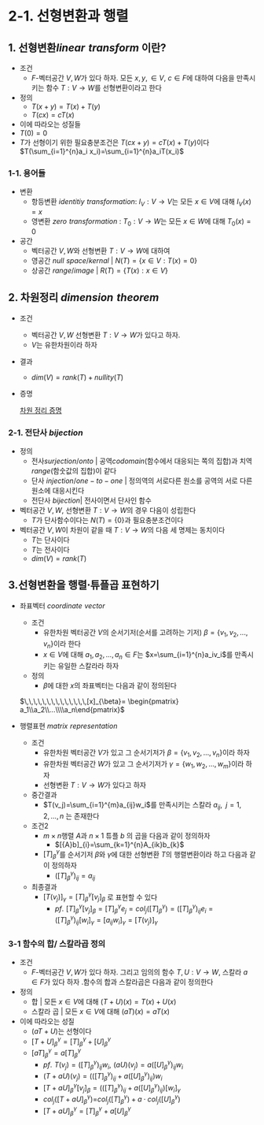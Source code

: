 # 2-1. 선형변환과 행렬

## 1. 선형변환$linear\,\,transform$ 이란?

- 조건
	- $F$-벡터공간 $V,W$가 있다 하자. 모든 $x,y, \in V$, $c \in F$에 대하여 다음을 만족시키는  함수 $T:V\rightarrow W$를 선형변환이라고 한다
- 정의
	- $T(x+y)=T(x)+T(y)$
	- $T(cx)=cT(x)$
- 이에 따라오는 성질들
- $T(0)=0$
- $T$가 선형이기 위한 필요충분조건은 $T(cx+y)=cT(x)+T(y)$이다
 $T(\sum_{i=1}^{n}a_i x_i)=\sum_{i=1}^{n}a_iT(x_i)$

### 1-1. 용어들

- 변환
    - 항등변환 $identitiy\,\,transformation$: $I_V:V\rightarrow V$는 모든 $x \in V$에 대해 $I_V(x)=x$
    - 영변환 $zero\,\,transformation$ : $T_0:V\rightarrow W$는 모든 $x \in W$에 대해 $T_0(x)=0$
- 공간
    - 벡터공간 $V,W$와 선형변환 $T:V\rightarrow W$에 대하여
    - 영공간 $null\,\,space/kernal$ | $N(T)=\{x \in V: T(x)=0 \}$
    - 상공간   $range/image$          | $R(T)=\{T(x):x\in V\}$

## 2. 차원정리 $dimension\,\,theorem$

- 조건
    - 벡터공간 $V,W$ 선형변환 $T:V\rightarrow W$가 있다고 하자.
    - $V$는 유한차원이라 하자
- 결과
    - $dim(V)=rank(T)+nullity(T)$
- 증명
    
    [차원 정리 증명](2-1%20%E1%84%89%E1%85%A5%E1%86%AB%E1%84%92%E1%85%A7%E1%86%BC%E1%84%87%E1%85%A7%E1%86%AB%E1%84%92%E1%85%AA%E1%86%AB%E1%84%80%E1%85%AA%20%E1%84%92%E1%85%A2%E1%86%BC%E1%84%85%E1%85%A7%E1%86%AF%201d6d950e720241ca8a01dab34f2b4571/%E1%84%8E%E1%85%A1%E1%84%8B%E1%85%AF%E1%86%AB%20%E1%84%8C%E1%85%A5%E1%86%BC%E1%84%85%E1%85%B5%20%E1%84%8C%E1%85%B3%E1%86%BC%E1%84%86%E1%85%A7%E1%86%BC%204e5569915f674b29a9458c1a26519c09.md)
    

### 2-1. 전단사 $bijection$

- 정의
    - 전사$surjection/onto$ | 공역$codomain$(함수에서 대응되는 쪽의 집합)과 치역$range$(함숫값의 집합)이 같다
    - 단사 $injection/one-to-one$ | 정의역의 서로다른 원소를 공역의 서로 다른 원소에 대응시킨다
    - 전단사 $bijection$| 전사이면서 단사인 함수
- 벡터공간 $V,W$, 선형변환 $T:V\rightarrow W$의 경우 다음이 성립한다
    - $T$가 단사함수이다는 $N(T)=\{0\}$과 필요충분조건이다
- 벡터공간 $V,W$이 차원이 같을 때 $T:V\rightarrow W$의 다음 세 명제는 동치이다
    - $T$는 단사이다
    - $T$는 전사이다
    - $dim(V)=rank(T)$
    

## 3.선형변환을 행렬$\cdot$튜플곱 표현하기

- 좌표벡터 $coordinate\,\,vector$
    - 조건
        - 유한차원 벡터공간 $V$의 순서기저(순서를 고려하는 기저) $\beta=\{v_1,v_2,...,v_n\}$이라 한다
        - $x \in V$에 대해 $a_1,a_2,...,a_n \in F$는 $x=\sum_{i=1}^{n}a_iv_i$를 만족시키는 유일한 스칼라라 하자
    - 정의
        - $\beta$에 대한 $x$의 좌표벡터는 다음과 같이 정의된다
    
    $\,\,\,\,\,\,\,\,\,\,\,\,\,\,[x]_{\beta}= \begin{pmatrix} a_1\\a_2\\...\\\\a_n\end{pmatrix}$
    
- 행렬표현 $matrix\,\,representation$
    - 조건
        - 유한차원 벡터공간 $V$가 있고 그 순서기저가 $\beta=\{v_1,v_2,...,v_n\}$이라 하자
        - 유한차원 벡터공간 $W$가 있고 그 순서기저가 $\gamma=\{w_1,w_2,...,w_m\}$이라 하자
        - 선형변환 $T:V\rightarrow W$가 있다고 하자
    - 중간결과
        - $T(v_j)=\sum_{i=1}^{m}a_{ij}w_i$를 만족시키는 스칼라 $a_{ij},\,\,\,j=1,2,...,n$ 는 존재한다
    - 조건2
        - $m \times n$행렬 ${A}$과 $n\times1$ 튜플 $b$ 의 곱을 다음과 같이 정의하자
            - $[{A}b]_{i}=\sum_{k=1}^{n}A_{ik}b_{k}$
        - $[T]_{\beta}^{\gamma}$를 순서기저 $\beta$와 $\gamma$에 대한 선형변환 $T$의 행렬변환이라 하고 다음과 같이 정의하자
            - $([T]_{\beta}^{\gamma})_{ij}=a_{ij}$
    - 최종결과
        - $[T(v_j)]_{\gamma}=[T]_{\beta}^{\gamma}[v_j]_{\beta}$ 로 표현할 수 있다
            - $pf. \,\,[T]_{\beta}^{\gamma}[v_j]_{\beta}=[T]_{\beta}^{\gamma}e_j= col_j([T]_{\beta}^{\gamma})=([T]_{\beta}^{\gamma})_{ij}e_i=([T]_{\beta}^{\gamma})_{ij}[w_i]_{\gamma}=[a_{ij}w_i]_{\gamma}=[T(v_j)]_{\gamma}$
            

### 3-1 함수의 합/ 스칼라곱 정의

- 조건
    - $F$-벡터공간 $V,W$가 있다 하자. 그리고 임의의 함수 $T,U: V\rightarrow W$, 스칼라 $a\in F$가 있다 하자 .함수의 합과 스칼라곱은 다음과 같이 정의한다
- 정의
    - 합 | 모든  $x\in V$에 대해 $(T+U)(x)=T(x)+U(x)$
    - 스칼라 곱 | 모든 $x \in V$에 대해 ($aT)(x)=aT(x)$
- 이에 따라오는 성질
    - $(aT+U)$는 선형이다
    - $[T+U]_{\beta}^{\gamma}=[T]_{\beta}^{\gamma}+[U]_{\beta}^{\gamma}$
    - $[aT]_{\beta}^{\gamma}=a[T]_{\beta}^{\gamma}$
        - $pf. \,\, T(v_j)= ([T]_{\beta}^{\gamma})_{ij}w_i ,\,\,(aU)(v_j)=a([U]_{\beta}^{\gamma})_{ij}w_i$
        - $(T+aU)(v_j)=(([T]_{\beta}^{\gamma})_{ij}+a([U]_{\beta}^{\gamma})_{ij})w_i$
        - $[T+aU]_{\beta}^{\gamma}[v_j]_{\beta}=(([T]_{\beta}^{\gamma})_{ij}+a([U]_{\beta}^{\gamma})_{ij})[w_i]_{\gamma}$
        - $col_j([T+aU]_{\beta}^{\gamma})=$$col_j([T]_{\beta}^{\gamma})+a\cdot col_j([U]_{\beta}^{\gamma})$
        - $[T+aU]_{\beta}^{\gamma}=[T]_{\beta}^{\gamma}+a[U]_{\beta}^{\gamma}$